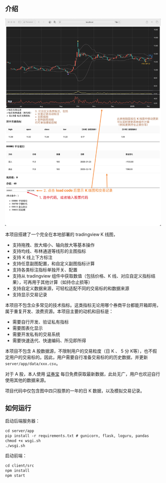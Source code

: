 
## 介绍

![snapshot](./assets/snapshot.jpg)



本项目搭建了一个完全在本地部署的 tradingview K 线图，

- 支持拖拽、放大缩小、轴向放大等基本操作
- 支持均线、布林通道等线形的主图指标
- 支持 K 线上下方标注
- 支持任意副图配置，和自定义副图指标计算
- 支持各类标注指标单独开关、配置
- 支持从 tradingview 组件中获取数值（包括价格、K 线、对应自定义指标结果），可再用于其他计算（如持仓止损等）
- 支持自定义数据来源，可轻松适配不同的交易标的和数据来源
- 支持显示交易记录



本项目不包含众多常见的技术指标。这类指标无论用哪个券商平台都能开箱即用，属于重复开发、浪费资源。本项目主要的动机和目标是：

- 需要自行开发、验证私有指标
- 需要图表化显示
- 需要开发私有的交易系统
- 需要快速迭代、快速编码、所见即所得



本项目不包含 A 股数据源，不限制用户的交易粒度（日 K 、 5 分 K等），也不假定用户的交易标的。因此，用户需要自行准备交易标的的历史数据，并更新 `server/app/data/xxx.csv`。

对于 A 股，本人使用 [证券宝](http://baostock.com/baostock/index.php/首页) 每日免费获取最新数据，此处无广，用户也欢迎自行使用其他的数据来源。

项目代码中仅包含图中四只股票的一年的日 K 数据，以及模拟交易记录。

## 如何运行

启动后端服务器：

```
cd server/app
pip install -r requirements.txt # gunicorn, flask, loguru, pandas
chmod +x wsgi.sh
./wsgi.sh
```

启动前端：

```
cd client/src
npm install
npm start
```

